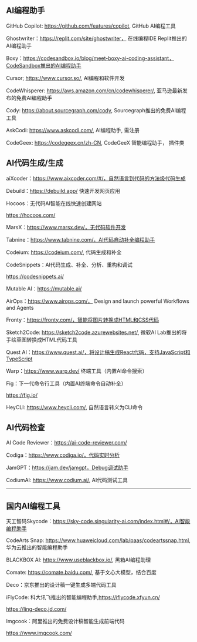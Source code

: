 ## AI编程助手

GitHub Copilot: https://github.com/features/copilot, GitHub AI编程工具

Ghostwriter：https://replit.com/site/ghostwriter， 在线编程IDE Replit推出的AI编程助手

Boxy：https://codesandbox.io/blog/meet-boxy-ai-coding-assistant，CodeSandbox推出的AI编程助手

Cursor; https://www.cursor.so/, AI编程和软件开发

CodeWhisperer: https://aws.amazon.com/cn/codewhisperer/, 亚马逊最新发布的免费AI编程助手

Cody: https://about.sourcegraph.com/cody, Sourcegraph推出的免费AI编程工具

AskCodi: https://www.askcodi.com/, AI编程助手, 需注册

CodeGeex: https://codegeex.cn/zh-CN, CodeGeeX 智能编程助手， 插件类

## AI代码生成/生成

aiXcoder：https://www.aixcoder.com/#/，自然语言到代码的方法级代码生成

Debuild：https://debuild.app/ 快速开发网页应用

Hocoos：无代码AI智能在线快速创建网站

https://hocoos.com/

MarsX：https://www.marsx.dev/，无代码软件开发

Tabnine：https://www.tabnine.com/，AI代码自动补全编程助手

Codeium: https://codeium.com/, 代码生成和补全

CodeSnippets：AI代码生成、补全、分析、重构和调试

https://codesnippets.ai/

Mutable AI：https://mutable.ai/

AirOps：https://www.airops.com/， Design and launch powerful Workflows and Agents

Fronty：https://fronty.com/，智能将图片转换成HTML和CSS代码

Sketch2Code: https://sketch2code.azurewebsites.net/, 微软AI Lab推出的将手绘草图转换成HTML代码工具

Quest AI：https://www.quest.ai/，将设计稿生成React代码，支持JavaScript和TypeScript

Warp：https://www.warp.dev/ 终端工具（内置AI命令搜索）

Fig：下一代命令行工具（内置AI终端命令自动补全）

https://fig.io/

HeyCLI: https://www.heycli.com/, 自然语言转义为CLI命令

## AI代码检查

AI Code Reviewer：https://ai-code-reviewer.com/

Codiga：https://www.codiga.io/，代码实时分析

JamGPT：https://jam.dev/jamgpt，Debug调试助手

CodiumAI: https://www.codium.ai/, AI代码测试工具

---

## 国内AI编程工具

天工智码Skycode：https://sky-code.singularity-ai.com/index.html#/，AI智能编程助手

CodeArts Snap: https://www.huaweicloud.com/lab/paas/codeartssnap.html, 华为云推出的智能编程助手

BLACKBOX AI: https://www.useblackbox.io/, 黑箱AI编程助理

Comate: https://comate.baidu.com/, 基于文心大模型，结合百度

Deco：京东推出的设计稿一键生成多端代码工具

iFlyCode: 科大讯飞推出的智能编程助手,https://iflycode.xfyun.cn/

https://ling-deco.jd.com/

Imgcook：阿里推出的免费设计稿智能生成前端代码

https://www.imgcook.com/

